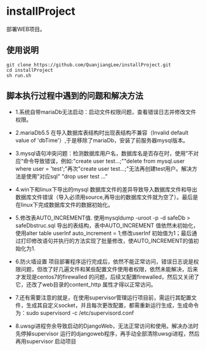 # installProject
部署WEB项目。
## 使用说明
```
git clone https://github.com/QuanjiangLee/installProject.git
cd installProject
sh run.sh
```
## 脚本执行过程中遇到的问题和解决方法
* 1.系统自带mariaDb无法启动：启动文件权限问题，查看错误日志并修改文件权限。

* 2.mariaDb5.5 在导入数据库表结构时出现表结构不兼容（Invalid default value of 'dbTime'）,于是移除了mariaDb，安装了前服务器mysql版本。

* 3.mysql语句冲突问题：检测数据库用户名，数据库名是否存在时，使用”不对应“命令导致错误，例如:"create user test...;""delete from mysql.user where user = 'test';"再次"create user test...;"无法再创建test用户。解决方法是使用"对应sql" "drop user test ..."

* 4.win下和linux下导出的mysql 数据库文件的差异导致导入数据库文件和导出数据库文件错误（导入必须用source,再导出的数据库文件就为空了）。最后是在linux下完成数据库文件的数据初始化。

* 5.修改表AUTO_INCREMENT值.
 使用mysqldump -uroot -p -d safeDb > safeDbstruc.sql 导出的表结构，表中AUTO_INCREMENT 值依然未初始化，使用alter table userInf  auto_increment = 1;修改userInf 初始值为1；最后通过打印修改语句并执行的方法实现了批量修改，使AUTO_INCREMENT的值初始化为1.

* 6.防火墙设置
 项目部署程序运行完成后，依然不能正常访问，错误日志说是权限问题，但改了好几遍文件和某些配置文件使用者权限，依然未能解决，后来才发现是centos7的firewalled 的问题，后续又配置firewalled，然后又关闭了它，还改了web目录的content_http 属性才得以正常访问。

* 7.还有需要注意的就是，在使用supervisor管理运行项目前，需运行其配置文件，生成其自定义socket，并且每次更改配置，都需重新运行生成，生成命令为：sudo supervisord -c /etc/supervisord.conf

* 8.uwsgi进程夯余导致启动的DjangoWeb，无法正常访问和使用。解决办法时先停掉supervisor 运行的djangoweb程序，再手动全部清除uwsgi进程，然后再用supervisor 启动项目
